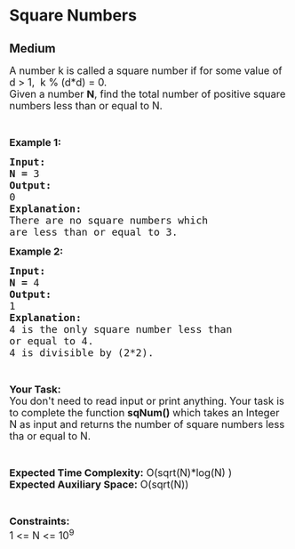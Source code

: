 # Square Numbers
## Medium
<div class="problems_problem_content__Xm_eO"><p><span style="font-size:18px">A number k is called a square number if for some value of d&nbsp;&gt; 1, &nbsp;k % (d*d) = 0.<br>
Given a number <strong>N</strong>, find the total number of positive square numbers less than or equal to N.</span></p>

<p>&nbsp;</p>

<p><span style="font-size:18px"><strong>Example 1:</strong></span></p>

<pre><span style="font-size:18px"><strong>Input:</strong></span>
<span style="font-size:18px"><strong>N = </strong>3</span>
<span style="font-size:18px"><strong>Output:</strong></span>
<span style="font-size:18px">0</span>
<span style="font-size:18px"><strong>Explanation:</strong></span>
<span style="font-size:18px">There are no square numbers which
are less than or equal to 3.</span></pre>

<p><span style="font-size:18px"><strong>Example 2:</strong></span></p>

<pre><span style="font-size:18px"><strong>Input:</strong></span>
<span style="font-size:18px"><strong>N = </strong>4</span>
<span style="font-size:18px"><strong>Output:</strong></span>
<span style="font-size:18px">1</span>
<span style="font-size:18px"><strong>Explanation:</strong></span>
<span style="font-size:18px">4 is the only square number less than
or equal to 4.
4 is divisible by (2*2).</span>
</pre>

<p>&nbsp;</p>

<p><span style="font-size:18px"><strong>Your Task:</strong><br>
You don't need to read input or print anything. Your task is to complete the function <strong>sqNum()</strong> which takes an Integer N as input and returns the number of square numbers less tha or equal to N.</span></p>

<p>&nbsp;</p>

<p><span style="font-size:18px"><strong>Expected Time Complexity:</strong> O(sqrt(N)*log(N) )<br>
<strong>Expected Auxiliary Space:</strong> O(sqrt(N))</span></p>

<p>&nbsp;</p>

<p><span style="font-size:18px"><strong>Constraints:</strong></span><br>
<span style="font-size:18px">1 &lt;= N &lt;= 10<sup>9</sup></span></p>
</div>
